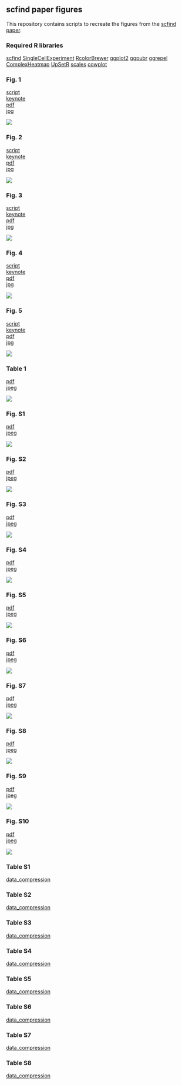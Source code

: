 ## scfind paper figures

This repository contains scripts to recreate the figures from the [scfind paper](https://doi.org/10.1101/788596).

### Required R libraries

[scfind](https://github.com/hemberg-lab/scfind)
[SingleCellExperiment](https://bioconductor.org/packages/release/bioc/html/SingleCellExperiment.html)
[RcolorBrewer](https://cran.r-project.org/web/packages/RColorBrewer/index.html)
[ggplot2](https://cran.r-project.org/web/packages/ggplot2/index.html)
[ggpubr](https://cran.r-project.org/web/packages/ggpubr/index.html)
[ggrepel](https://cran.r-project.org/web/packages/ggrepel/index.html)
[ComplexHeatmap](https://github.com/jokergoo/ComplexHeatmap)
[UpSetR](https://cran.r-project.org/web/packages/UpSetR/index.html)
[scales](https://cran.r-project.org/web/packages/scales/index.html)
[cowplot](https://cran.r-project.org/web/packages/cowplot/index.html)


### Fig. 1
[script](1cdef.Rmd)  
[keynote](keynote/1.key)  
[pdf](keynote/1.pdf)  
[jpg](keynote/1.jpeg)  

![](keynote/1.jpeg)

### Fig. 2
[script](2abcd.Rmd)  
[keynote](keynote/2.key)  
[pdf](keynote/2.pdf)  
[jpg](keynote/2.jpeg)  

![](keynote/2.jpeg)

### Fig. 3
[script](3ab.Rmd)  
[keynote](keynote/3.key)  
[pdf](keynote/3.pdf)  
[jpg](keynote/3.jpeg)  

![](keynote/3.jpeg)

### Fig. 4
[script](4abc.Rmd)  
[keynote](keynote/4.key)  
[pdf](keynote/4.pdf)  
[jpg](keynote/4.jpeg)  

![](keynote/4.jpeg)

### Fig. 5
[script](5b.Rmd)  
[keynote](keynote/5.key)  
[pdf](keynote/5.pdf)  
[jpg](keynote/5.jpeg)  

![](keynote/5.jpeg)

### Table 1
[pdf](pdf/Table1.pdf)  
[jpeg](jpeg/Table1.jpeg)  

![](jpeg/Table1.jpeg)

### Fig. S1
[pdf](pdf/S1.pdf)  
[jpeg](jpeg/S1.jpeg)  

![](jpeg/S1.jpeg)

### Fig. S2
[pdf](pdf/S2.pdf)  
[jpeg](jpeg/S2.jpeg)  

![](jpeg/S2.jpeg)

### Fig. S3
[pdf](pdf/S3.pdf)  
[jpeg](jpeg/S3.jpeg)  

![](jpeg/S3.jpeg)

### Fig. S4
[pdf](pdf/S4.pdf)  
[jpeg](jpeg/S4.jpeg)  

![](jpeg/S4.jpeg)


### Fig. S5
[pdf](pdf/S5.pdf)  
[jpeg](jpeg/S5.jpeg)  

![](jpeg/S5.jpeg)

### Fig. S6
[pdf](pdf/S6.pdf)  
[jpeg](jpeg/S6.jpeg)  

![](jpeg/S6.jpeg)

### Fig. S7
[pdf](pdf/S7.pdf)  
[jpeg](jpeg/S7.jpeg)  

![](jpeg/S7.jpeg)

### Fig. S8
[pdf](pdf/S8.pdf)  
[jpeg](jpeg/S8.jpeg)  

![](jpeg/S8.jpeg)

### Fig. S9
[pdf](pdf/S9.pdf)  
[jpeg](jpeg/S9.jpeg)  

![](jpeg/S9.jpeg)

### Fig. S10
[pdf](pdf/S10.pdf)  
[jpeg](jpeg/S10.jpeg)  

![](jpeg/S10.jpeg)

### Table S1
[data_compression](data/S1.tsv)

### Table S2
[data_compression](data/S2.tsv)

### Table S3
[data_compression](data/S3.tsv)

### Table S4
[data_compression](data/S4.tsv)

### Table S5
[data_compression](data/S5.tsv)

### Table S6
[data_compression](data/S6.tsv)

### Table S7
[data_compression](data/S7.tsv)

### Table S8
[data_compression](data/S8.tsv)